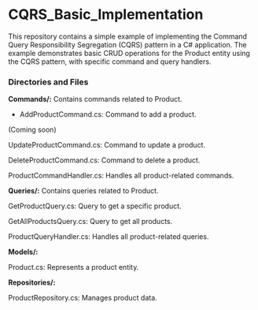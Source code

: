 # CQRS_Basic_Implementation

This repository contains a simple example of implementing the Command Query Responsibility Segregation (CQRS) pattern in a C# application. The example demonstrates basic CRUD operations for the Product entity using the CQRS pattern, with specific command and query handlers.

### Directories and Files

**Commands/:** Contains commands related to Product.

- AddProductCommand.cs: Command to add a product.

(Coming soon)

UpdateProductCommand.cs: Command to update a product.

DeleteProductCommand.cs: Command to delete a product.

ProductCommandHandler.cs: Handles all product-related commands.

**Queries/:** Contains queries related to Product.

GetProductQuery.cs: Query to get a specific product.

GetAllProductsQuery.cs: Query to get all products.

ProductQueryHandler.cs: Handles all product-related queries.

**Models/:**

Product.cs: Represents a product entity.

**Repositories/:**

ProductRepository.cs: Manages product data.